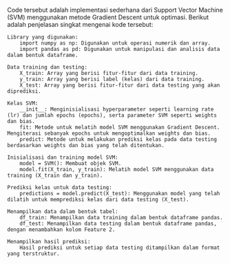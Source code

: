 Code tersebut adalah implementasi sederhana dari Support Vector Machine (SVM) menggunakan metode Gradient Descent untuk optimasi. Berikut adalah penjelasan singkat mengenai kode tersebut:

    Library yang digunakan:
        import numpy as np: Digunakan untuk operasi numerik dan array.
        import pandas as pd: Digunakan untuk manipulasi dan analisis data dalam bentuk dataframe.

    Data training dan testing:
        X_train: Array yang berisi fitur-fitur dari data training.
        y_train: Array yang berisi label (kelas) dari data training.
        X_test: Array yang berisi fitur-fitur dari data testing yang akan diprediksi.

    Kelas SVM:
        __init__: Menginisialisasi hyperparameter seperti learning rate (lr) dan jumlah epochs (epochs), serta parameter SVM seperti weights dan bias.
        fit: Metode untuk melatih model SVM menggunakan Gradient Descent. Mengiterasi sebanyak epochs untuk mengoptimalkan weights dan bias.
        predict: Metode untuk melakukan prediksi kelas pada data testing berdasarkan weights dan bias yang telah ditentukan.

    Inisialisasi dan training model SVM:
        model = SVM(): Membuat objek SVM.
        model.fit(X_train, y_train): Melatih model SVM menggunakan data training (X_train dan y_train).

    Prediksi kelas untuk data testing:
        predictions = model.predict(X_test): Menggunakan model yang telah dilatih untuk memprediksi kelas dari data testing (X_test).

    Menampilkan data dalam bentuk tabel:
        df_train: Menampilkan data training dalam bentuk dataframe pandas.
        df_test: Menampilkan data testing dalam bentuk dataframe pandas, dengan menambahkan kolom Feature 2.

    Menampilkan hasil prediksi:
        Hasil prediksi untuk setiap data testing ditampilkan dalam format yang terstruktur.